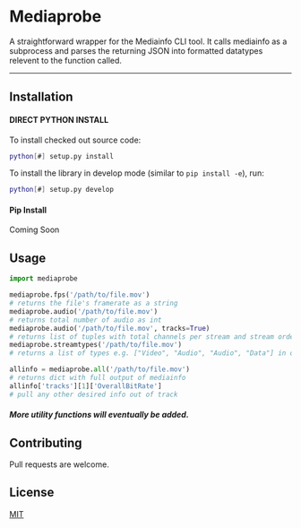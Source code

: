 # Mediaprobe

A straightforward wrapper for the Mediainfo CLI tool. It calls mediainfo as a subprocess and parses the returning JSON into formatted datatypes relevent to the function called.

---

## Installation

#### DIRECT PYTHON INSTALL

To install checked out source code:

```bash
python[#] setup.py install
```

To install the library in develop mode (similar to `pip install -e`), run:

```bash
python[#] setup.py develop
```

#### Pip Install

Coming Soon

## Usage

```python
import mediaprobe

mediaprobe.fps('/path/to/file.mov')
# returns the file's framerate as a string
mediaprobe.audio('/path/to/file.mov')
# returns total number of audio as int
mediaprobe.audio('/path/to/file.mov', tracks=True) 
# returns list of tuples with total channels per stream and stream order
mediaprobe.streamtypes('/path/to/file.mov')
# returns a list of types e.g. ["Video", "Audio", "Audio", "Data"] in order

allinfo = mediaprobe.all('/path/to/file.mov')
# returns dict with full output of mediainfo
allinfo['tracks'][1]['OverallBitRate']
# pull any other desired info out of track
```
##### More utility functions will eventually be added.

## Contributing
Pull requests are welcome. 

## License
[MIT](https://choosealicense.com/licenses/mit/)